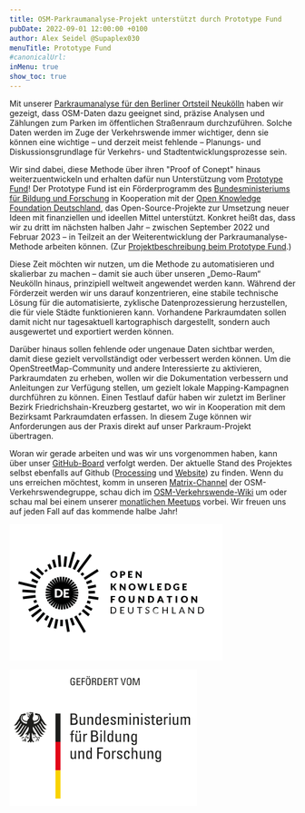 ```yaml
---
title: OSM-Parkraumanalyse-Projekt unterstützt durch Prototype Fund
pubDate: 2022-09-01 12:00:00 +0100
author: Alex Seidel @Supaplex030
menuTitle: Prototype Fund
#canonicalUrl:
inMenu: true
show_toc: true
---
```


Mit unserer [Parkraumanalyse für den Berliner Ortsteil Neukölln](https://parkraum.osm-verkehrswende.org/posts/2021-03-12-parkraumanalyse) haben wir gezeigt, dass OSM-Daten dazu geeignet sind, präzise Analysen und Zählungen zum Parken im öffentlichen Straßenraum durchzuführen. Solche Daten werden im Zuge der Verkehrswende immer wichtiger, denn sie können eine wichtige – und derzeit meist fehlende – Planungs- und Diskussionsgrundlage für Verkehrs- und Stadtentwicklungsprozesse sein.

Wir sind dabei, diese Methode über ihren "Proof of Conept" hinaus weiterzuentwickeln und erhalten dafür nun Unterstützung vom [Prototype Fund](https://prototypefund.de/)! Der Prototype Fund ist ein Förderprogramm des [Bundesministeriums für Bildung und Forschung](https://www.bmbf.de/) in Kooperation mit der [Open Knowledge Foundation Deutschland](https://okfn.de/), das Open-Source-Projekte zur Umsetzung neuer Ideen mit finanziellen und ideellen Mittel unterstützt. Konkret heißt das, dass wir zu dritt im nächsten halben Jahr – zwischen September 2022 und Februar 2023 – in Teilzeit an der Weiterentwicklung der Parkraumanalyse-Methode arbeiten können. (Zur [Projektbeschreibung beim Prototype Fund](https://prototypefund.de/project/parkraumdaten-aus-openstreetmap-prozessierung-und-visualisierung/).)

Diese Zeit möchten wir nutzen, um die Methode zu automatisieren und skalierbar zu machen – damit sie auch über unseren „Demo-Raum“ Neukölln hinaus, prinzipiell weltweit angewendet werden kann. Während der Förderzeit werden wir uns darauf konzentrieren, eine stabile technische Lösung für die automatisierte, zyklische Datenprozessierung herzustellen, die für viele Städte funktionieren kann. Vorhandene Parkraumdaten sollen damit nicht nur tagesaktuell kartographisch dargestellt, sondern auch ausgewertet und exportiert werden können.

Darüber hinaus sollen fehlende oder ungenaue Daten sichtbar werden, damit diese gezielt vervollständigt oder verbessert werden können. Um die OpenStreetMap-Community und andere Interessierte zu aktivieren, Parkraumdaten zu erheben, wollen wir die Dokumentation verbessern und Anleitungen zur Verfügung stellen, um gezielt lokale Mapping-Kampagnen durchführen zu können. Einen Testlauf dafür haben wir zuletzt im Berliner Bezirk Friedrichshain-Kreuzberg gestartet, wo wir in Kooperation mit dem Bezirksamt Parkraumdaten erfassen. In diesem Zuge können wir Anforderungen aus der Praxis direkt auf unser Parkraum-Projekt übertragen.

Woran wir gerade arbeiten und was wir uns vorgenommen haben, kann über unser [GitHub-Board](https://github.com/orgs/osmberlin/projects/1) verfolgt werden. Der aktuelle Stand des Projektes selbst ebenfalls auf Github ([Processing](https://github.com/osmberlin/osm-parking-processing) und [Website](https://github.com/osmberlin/parkraum.osm-verkehrswende.org)) zu finden. Wenn du uns erreichen möchtest, komm in unseren [Matrix-Channel](https://matrix.to/#/#osmberlinverkehr:matrix.org) der OSM-Verkehrswendegruppe, schau dich im [OSM-Verkehrswende-Wiki](https://wiki.openstreetmap.org/wiki/Berlin/Verkehrswende) um oder schau mal bei einem unserer [monatlichen Meetups](https://wiki.openstreetmap.org/wiki/Berlin/Verkehrswende#Meetups) vorbei. Wir freuen uns auf jeden Fall auf das kommende halbe Jahr!

<div class="grid sm:grid-cols-2">

![Logo Prototype Fund](/images/prototype-fund/logo-prototype-fund.svg)

![Logo Bundesministerium für Bildung und Forschung](/images/prototype-fund/logo-bmbf.svg)

</div>
